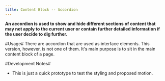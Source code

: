 ```yaml
---
title: Content Block -- Accordion
---
```


**An accordion is used to show and hide different sections of content that may not apply to the current user or contain further detailed information if the user decide to dig further.**

#Usage#
There are accordion that are used as interface elements. This version, however, is not one of them. It's main purpose is to sit in the main content block of a page.

#Development Notes#
- This is just a quick prototype to test the styling and proposed motion.